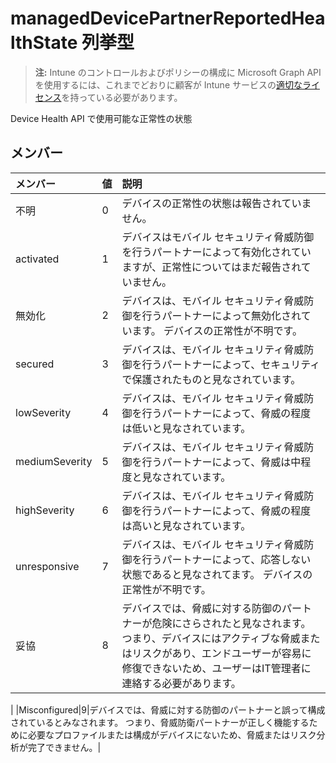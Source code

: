 # <a name="manageddevicepartnerreportedhealthstate-enum-type"></a>managedDevicePartnerReportedHealthState 列挙型

> **注:** Intune のコントロールおよびポリシーの構成に Microsoft Graph API を使用するには、これまでどおりに顧客が Intune サービスの[適切なライセンス](https://go.microsoft.com/fwlink/?linkid=839381)を持っている必要があります。

Device Health API で使用可能な正常性の状態
## <a name="members"></a>メンバー
|メンバー|値|説明|
|:---|:---|:---|
|不明|0|デバイスの正常性の状態は報告されていません。|
|activated|1|デバイスはモバイル セキュリティ脅威防御を行うパートナーによって有効化されていますが、正常性についてはまだ報告されていません。|
|無効化|2|デバイスは、モバイル セキュリティ脅威防御を行うパートナーによって無効化されています。 デバイスの正常性が不明です。|
|secured|3|デバイスは、モバイル セキュリティ脅威防御を行うパートナーによって、セキュリティで保護されたものと見なされています。|
|lowSeverity|4|デバイスは、モバイル セキュリティ脅威防御を行うパートナーによって、脅威の程度は低いと見なされています。|
|mediumSeverity|5|デバイスは、モバイル セキュリティ脅威防御を行うパートナーによって、脅威は中程度と見なされています。|
|highSeverity|6|デバイスは、モバイル セキュリティ脅威防御を行うパートナーによって、脅威の程度は高いと見なされています。|
|unresponsive|7|デバイスは、モバイル セキュリティ脅威防御を行うパートナーによって、応答しない状態であると見なされてます。 デバイスの正常性が不明です。|
|妥協|8|デバイスでは、脅威に対する防御のパートナーが危険にさらされたと見なされます。 つまり、デバイスにはアクティブな脅威またはリスクがあり、エンドユーザーが容易に修復できないため、ユーザーはIT管理者に連絡する必要があります。

|
|Misconfigured|9|デバイスでは、脅威に対する防御のパートナーと誤って構成されているとみなされます。 つまり、脅威防衛パートナーが正しく機能するために必要なプロファイルまたは構成がデバイスにないため、脅威またはリスク分析が完了できません。|








